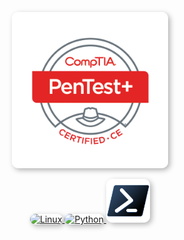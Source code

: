 <p align="center">
  <a href="https://www.linkedin.com/in/lucas-souza-981a4224a/" target="_blank">
    <img src="https://github.com/O-DESERTOR-DA-MATRIX/O-DESERTOR-DA-MATRIX/blob/main/PenTest%2Bce%20certified%20Logo.png" alt="CompTIA PenTest+" width="250" height="250" style="border-radius:10px;box-shadow: 3px 3px 8px rgba(0, 0, 0, 0.3);transition: transform 0.3s ease;" onmouseover="this.style.transform='scale(1.1)'" onmouseout="this.style.transform='scale(1)'"/>
  </a>
</p>

<p align="center">
  <a href="https://www.linkedin.com/in/lucas-souza-981a4224a/" target="_blank">
    <img src="https://cdn.jsdelivr.net/gh/devicons/devicon/icons/linux/linux-original.svg" alt="Linux" width="70" height="70" style="border-radius:10px;box-shadow: 3px 3px 8px rgba(0, 0, 0, 0.3);transition: transform 0.3s ease;" onmouseover="this.style.transform='scale(1.1)'" onmouseout="this.style.transform='scale(1)'"/>
  </a>
  
  <a href="https://www.linkedin.com/in/lucas-souza-981a4224a/" target="_blank">
    <img src="https://cdn.jsdelivr.net/gh/devicons/devicon/icons/python/python-original.svg" alt="Python" width="70" height="70" style="border-radius:10px;box-shadow: 3px 3px 8px rgba(0, 0, 0, 0.3);transition: transform 0.3s ease;" onmouseover="this.style.transform='scale(1.1)'" onmouseout="this.style.transform='scale(1)'"/>
  </a>
  
  <a href="https://www.linkedin.com/in/lucas-souza-981a4224a/" target="_blank">
    <img src="https://raw.githubusercontent.com/devicons/devicon/master/icons/powershell/powershell-original.svg" alt="PowerShell" width="70" height="70" style="border-radius:10px;box-shadow: 3px 3px 8px rgba(0, 0, 0, 0.3);transition: transform 0.3s ease;" onmouseover="this.style.transform='scale(1.1)'" onmouseout="this.style.transform='scale(1)'"/>
  </a>
</p>
